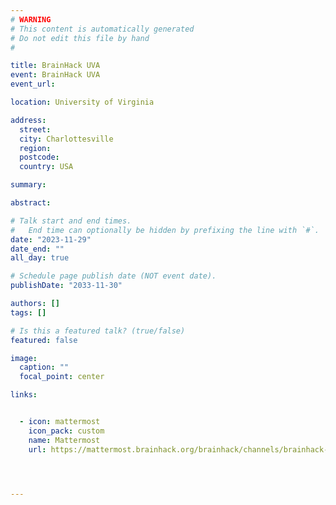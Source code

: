 ```yaml
---
# WARNING
# This content is automatically generated
# Do not edit this file by hand
#

title: BrainHack UVA
event: BrainHack UVA
event_url: 

location: University of Virginia

address:
  street: 
  city: Charlottesville
  region: 
  postcode: 
  country: USA

summary: 

abstract: 

# Talk start and end times.
#   End time can optionally be hidden by prefixing the line with `#`.
date: "2023-11-29"
date_end: ""
all_day: true

# Schedule page publish date (NOT event date).
publishDate: "2033-11-30"

authors: []
tags: []

# Is this a featured talk? (true/false)
featured: false

image:
  caption: ""
  focal_point: center

links:


  - icon: mattermost
    icon_pack: custom
    name: Mattermost
    url: https://mattermost.brainhack.org/brainhack/channels/brainhack-uva




---
```


